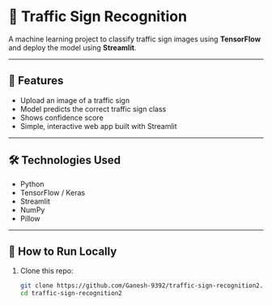 # 🚦 Traffic Sign Recognition

A machine learning project to classify traffic sign images using **TensorFlow** and deploy the model using **Streamlit**.

---

## 📌 Features
- Upload an image of a traffic sign
- Model predicts the correct traffic sign class
- Shows confidence score
- Simple, interactive web app built with Streamlit

---

## 🛠️ Technologies Used
- Python
- TensorFlow / Keras
- Streamlit
- NumPy
- Pillow

---

## 🚀 How to Run Locally
1. Clone this repo:
   ```bash
   git clone https://github.com/Ganesh-9392/traffic-sign-recognition2.git
   cd traffic-sign-recognition2
